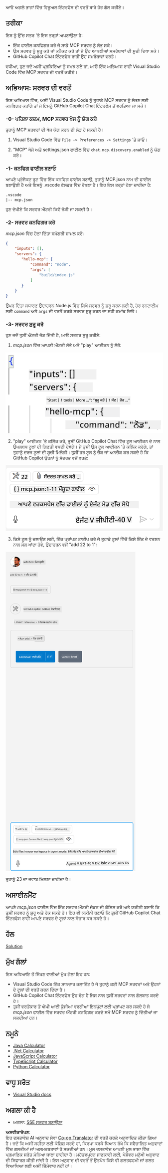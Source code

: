 <!--
CO_OP_TRANSLATOR_METADATA:
{
  "original_hash": "54e9ffc5dba01afcb8880a9949fd1881",
  "translation_date": "2025-07-13T19:27:47+00:00",
  "source_file": "03-GettingStarted/04-vscode/README.md",
  "language_code": "pa"
}
-->
ਆਓ ਅਗਲੇ ਭਾਗਾਂ ਵਿੱਚ ਵਿਜ਼ੂਅਲ ਇੰਟਰਫੇਸ ਦੀ ਵਰਤੋਂ ਬਾਰੇ ਹੋਰ ਗੱਲ ਕਰੀਏ।

## ਤਰੀਕਾ

ਇਸ ਨੂੰ ਉੱਚ ਸਤਰ 'ਤੇ ਇਸ ਤਰ੍ਹਾਂ ਅਪਣਾਉਣਾ ਹੈ:

- ਇੱਕ ਫਾਈਲ ਕਨਫਿਗਰ ਕਰੋ ਜੋ ਸਾਡੇ MCP ਸਰਵਰ ਨੂੰ ਲੱਭ ਸਕੇ।
- ਉਸ ਸਰਵਰ ਨੂੰ ਸ਼ੁਰੂ ਕਰੋ ਜਾਂ ਕਨੈਕਟ ਕਰੋ ਤਾਂ ਜੋ ਉਹ ਆਪਣੀਆਂ ਸਮਰੱਥਾਵਾਂ ਦੀ ਸੂਚੀ ਦਿਖਾ ਸਕੇ।
- GitHub Copilot Chat ਇੰਟਰਫੇਸ ਰਾਹੀਂ ਉਹ ਸਮਰੱਥਾਵਾਂ ਵਰਤੋ।

ਵਧੀਆ, ਹੁਣ ਜਦੋਂ ਅਸੀਂ ਪ੍ਰਕਿਰਿਆ ਨੂੰ ਸਮਝ ਗਏ ਹਾਂ, ਆਓ ਇੱਕ ਅਭਿਆਸ ਰਾਹੀਂ Visual Studio Code ਵਿੱਚ MCP ਸਰਵਰ ਦੀ ਵਰਤੋਂ ਕਰੀਏ।

## ਅਭਿਆਸ: ਸਰਵਰ ਦੀ ਵਰਤੋਂ

ਇਸ ਅਭਿਆਸ ਵਿੱਚ, ਅਸੀਂ Visual Studio Code ਨੂੰ ਤੁਹਾਡੇ MCP ਸਰਵਰ ਨੂੰ ਲੱਭਣ ਲਈ ਕਨਫਿਗਰ ਕਰਾਂਗੇ ਤਾਂ ਜੋ ਇਸਨੂੰ GitHub Copilot Chat ਇੰਟਰਫੇਸ ਤੋਂ ਵਰਤਿਆ ਜਾ ਸਕੇ।

### -0- ਪਹਿਲਾ ਕਦਮ, MCP ਸਰਵਰ ਖੋਜ ਨੂੰ ਯੋਗ ਕਰੋ

ਤੁਹਾਨੂੰ MCP ਸਰਵਰਾਂ ਦੀ ਖੋਜ ਯੋਗ ਕਰਨ ਦੀ ਲੋੜ ਹੋ ਸਕਦੀ ਹੈ।

1. Visual Studio Code ਵਿੱਚ `File -> Preferences -> Settings` 'ਤੇ ਜਾਓ।

2. "MCP" ਖੋਜੋ ਅਤੇ settings.json ਫਾਈਲ ਵਿੱਚ `chat.mcp.discovery.enabled` ਨੂੰ ਯੋਗ ਕਰੋ।

### -1- ਕਨਫਿਗ ਫਾਈਲ ਬਣਾਓ

ਆਪਣੇ ਪ੍ਰੋਜੈਕਟ ਰੂਟ ਵਿੱਚ ਇੱਕ ਕਨਫਿਗ ਫਾਈਲ ਬਣਾਉ, ਤੁਹਾਨੂੰ MCP.json ਨਾਮ ਦੀ ਫਾਈਲ ਬਣਾਉਣੀ ਹੈ ਅਤੇ ਇਸਨੂੰ .vscode ਫੋਲਡਰ ਵਿੱਚ ਰੱਖਣਾ ਹੈ। ਇਹ ਇਸ ਤਰ੍ਹਾਂ ਹੋਣਾ ਚਾਹੀਦਾ ਹੈ:

```text
.vscode
|-- mcp.json
```

ਹੁਣ ਦੇਖੀਏ ਕਿ ਸਰਵਰ ਐਂਟਰੀ ਕਿਵੇਂ ਜੋੜੀ ਜਾ ਸਕਦੀ ਹੈ।

### -2- ਸਰਵਰ ਕਨਫਿਗਰ ਕਰੋ

*mcp.json* ਵਿੱਚ ਹੇਠਾਂ ਦਿੱਤਾ ਸਮੱਗਰੀ ਸ਼ਾਮਲ ਕਰੋ:

```json
{
    "inputs": [],
    "servers": {
       "hello-mcp": {
           "command": "node",
           "args": [
               "build/index.js"
           ]
       }
    }
}
```

ਉਪਰ ਦਿੱਤਾ ਸਧਾਰਣ ਉਦਾਹਰਨ Node.js ਵਿੱਚ ਲਿਖੇ ਸਰਵਰ ਨੂੰ ਸ਼ੁਰੂ ਕਰਨ ਲਈ ਹੈ, ਹੋਰ ਰਨਟਾਈਮ ਲਈ `command` ਅਤੇ `args` ਦੀ ਵਰਤੋਂ ਕਰਕੇ ਸਰਵਰ ਸ਼ੁਰੂ ਕਰਨ ਦਾ ਸਹੀ ਕਮਾਂਡ ਦਿਓ।

### -3- ਸਰਵਰ ਸ਼ੁਰੂ ਕਰੋ

ਹੁਣ ਜਦੋਂ ਤੁਸੀਂ ਐਂਟਰੀ ਜੋੜ ਦਿੱਤੀ ਹੈ, ਆਓ ਸਰਵਰ ਸ਼ੁਰੂ ਕਰੀਏ:

1. *mcp.json* ਵਿੱਚ ਆਪਣੀ ਐਂਟਰੀ ਲੱਭੋ ਅਤੇ "play" ਆਈਕਨ ਨੂੰ ਲੱਭੋ:

  ![Visual Studio Code ਵਿੱਚ ਸਰਵਰ ਸ਼ੁਰੂ ਕਰਨਾ](../../../../translated_images/vscode-start-server.8e3c986612e3555de47e5b1e37b2f3020457eeb6a206568570fd74a17e3796ad.pa.png)  

2. "play" ਆਈਕਨ 'ਤੇ ਕਲਿੱਕ ਕਰੋ, ਤੁਸੀਂ GitHub Copilot Chat ਵਿੱਚ ਟੂਲ ਆਈਕਨ ਦੇ ਨਾਲ ਉਪਲਬਧ ਟੂਲਾਂ ਦੀ ਗਿਣਤੀ ਵਧਦੀ ਦੇਖੋਗੇ। ਜੇ ਤੁਸੀਂ ਉਸ ਟੂਲ ਆਈਕਨ 'ਤੇ ਕਲਿੱਕ ਕਰੋਗੇ, ਤਾਂ ਤੁਹਾਨੂੰ ਦਰਜ ਟੂਲਾਂ ਦੀ ਸੂਚੀ ਮਿਲੇਗੀ। ਤੁਸੀਂ ਹਰ ਟੂਲ ਨੂੰ ਚੈੱਕ ਜਾਂ ਅਨਚੈੱਕ ਕਰ ਸਕਦੇ ਹੋ ਕਿ GitHub Copilot ਉਹਨਾਂ ਨੂੰ ਸੰਦਰਭ ਵਜੋਂ ਵਰਤੇ:

  ![Visual Studio Code ਵਿੱਚ ਸਰਵਰ ਸ਼ੁਰੂ ਕਰਨਾ](../../../../translated_images/vscode-tool.0b3bbea2fb7d8c26ddf573cad15ef654e55302a323267d8ee6bd742fe7df7fed.pa.png)

3. ਕਿਸੇ ਟੂਲ ਨੂੰ ਚਲਾਉਣ ਲਈ, ਇੱਕ ਪ੍ਰਾਂਪਟ ਟਾਈਪ ਕਰੋ ਜੋ ਤੁਹਾਡੇ ਟੂਲਾਂ ਵਿੱਚੋਂ ਕਿਸੇ ਇੱਕ ਦੇ ਵਰਣਨ ਨਾਲ ਮੇਲ ਖਾਂਦਾ ਹੋਵੇ, ਉਦਾਹਰਨ ਵਜੋਂ "add 22 to 1":

  ![GitHub Copilot ਤੋਂ ਟੂਲ ਚਲਾਉਣਾ](../../../../translated_images/vscode-agent.d5a0e0b897331060518fe3f13907677ef52b879db98c64d68a38338608f3751e.pa.png)

  ਤੁਹਾਨੂੰ 23 ਦਾ ਜਵਾਬ ਮਿਲਣਾ ਚਾਹੀਦਾ ਹੈ।

## ਅਸਾਈਨਮੈਂਟ

ਆਪਣੇ *mcp.json* ਫਾਈਲ ਵਿੱਚ ਇੱਕ ਸਰਵਰ ਐਂਟਰੀ ਜੋੜਨ ਦੀ ਕੋਸ਼ਿਸ਼ ਕਰੋ ਅਤੇ ਯਕੀਨੀ ਬਣਾਓ ਕਿ ਤੁਸੀਂ ਸਰਵਰ ਨੂੰ ਸ਼ੁਰੂ ਅਤੇ ਰੋਕ ਸਕਦੇ ਹੋ। ਇਹ ਵੀ ਯਕੀਨੀ ਬਣਾਓ ਕਿ ਤੁਸੀਂ GitHub Copilot Chat ਇੰਟਰਫੇਸ ਰਾਹੀਂ ਆਪਣੇ ਸਰਵਰ ਦੇ ਟੂਲਾਂ ਨਾਲ ਸੰਚਾਰ ਕਰ ਸਕਦੇ ਹੋ।

## ਹੱਲ

[Solution](./solution/README.md)

## ਮੁੱਖ ਗੱਲਾਂ

ਇਸ ਅਧਿਆਇ ਤੋਂ ਸਿੱਖਣ ਵਾਲੀਆਂ ਮੁੱਖ ਗੱਲਾਂ ਇਹ ਹਨ:

- Visual Studio Code ਇੱਕ ਸ਼ਾਨਦਾਰ ਕਲਾਇੰਟ ਹੈ ਜੋ ਤੁਹਾਨੂੰ ਕਈ MCP ਸਰਵਰਾਂ ਅਤੇ ਉਹਨਾਂ ਦੇ ਟੂਲਾਂ ਦੀ ਵਰਤੋਂ ਕਰਨ ਦਿੰਦਾ ਹੈ।
- GitHub Copilot Chat ਇੰਟਰਫੇਸ ਉਹ ਢੰਗ ਹੈ ਜਿਸ ਨਾਲ ਤੁਸੀਂ ਸਰਵਰਾਂ ਨਾਲ ਗੱਲਬਾਤ ਕਰਦੇ ਹੋ।
- ਤੁਸੀਂ ਵਰਤੋਂਕਾਰ ਤੋਂ ਐਪੀ ਆਈ ਕੁੰਜੀਆਂ ਵਰਗੀਆਂ ਇਨਪੁੱਟਾਂ ਲਈ ਪ੍ਰਾਂਪਟ ਕਰ ਸਕਦੇ ਹੋ ਜੋ *mcp.json* ਫਾਈਲ ਵਿੱਚ ਸਰਵਰ ਐਂਟਰੀ ਕਨਫਿਗਰ ਕਰਦੇ ਸਮੇਂ MCP ਸਰਵਰ ਨੂੰ ਦਿੱਤੀਆਂ ਜਾ ਸਕਦੀਆਂ ਹਨ।

## ਨਮੂਨੇ

- [Java Calculator](../samples/java/calculator/README.md)
- [.Net Calculator](../../../../03-GettingStarted/samples/csharp)
- [JavaScript Calculator](../samples/javascript/README.md)
- [TypeScript Calculator](../samples/typescript/README.md)
- [Python Calculator](../../../../03-GettingStarted/samples/python)

## ਵਾਧੂ ਸਰੋਤ

- [Visual Studio docs](https://code.visualstudio.com/docs/copilot/chat/mcp-servers)

## ਅਗਲਾ ਕੀ ਹੈ

- ਅਗਲਾ: [SSE ਸਰਵਰ ਬਣਾਉਣਾ](../05-sse-server/README.md)

**ਅਸਵੀਕਾਰੋਪਣ**:  
ਇਹ ਦਸਤਾਵੇਜ਼ AI ਅਨੁਵਾਦ ਸੇਵਾ [Co-op Translator](https://github.com/Azure/co-op-translator) ਦੀ ਵਰਤੋਂ ਕਰਕੇ ਅਨੁਵਾਦਿਤ ਕੀਤਾ ਗਿਆ ਹੈ। ਜਦੋਂ ਕਿ ਅਸੀਂ ਸਹੀਤਾ ਲਈ ਕੋਸ਼ਿਸ਼ ਕਰਦੇ ਹਾਂ, ਕਿਰਪਾ ਕਰਕੇ ਧਿਆਨ ਰੱਖੋ ਕਿ ਸਵੈਚਾਲਿਤ ਅਨੁਵਾਦਾਂ ਵਿੱਚ ਗਲਤੀਆਂ ਜਾਂ ਅਸਮਰਥਤਾਵਾਂ ਹੋ ਸਕਦੀਆਂ ਹਨ। ਮੂਲ ਦਸਤਾਵੇਜ਼ ਆਪਣੀ ਮੂਲ ਭਾਸ਼ਾ ਵਿੱਚ ਪ੍ਰਮਾਣਿਕ ਸਰੋਤ ਮੰਨਿਆ ਜਾਣਾ ਚਾਹੀਦਾ ਹੈ। ਮਹੱਤਵਪੂਰਨ ਜਾਣਕਾਰੀ ਲਈ, ਪੇਸ਼ੇਵਰ ਮਨੁੱਖੀ ਅਨੁਵਾਦ ਦੀ ਸਿਫਾਰਸ਼ ਕੀਤੀ ਜਾਂਦੀ ਹੈ। ਇਸ ਅਨੁਵਾਦ ਦੀ ਵਰਤੋਂ ਤੋਂ ਉਤਪੰਨ ਕਿਸੇ ਵੀ ਗਲਤਫਹਮੀ ਜਾਂ ਗਲਤ ਵਿਆਖਿਆ ਲਈ ਅਸੀਂ ਜ਼ਿੰਮੇਵਾਰ ਨਹੀਂ ਹਾਂ।